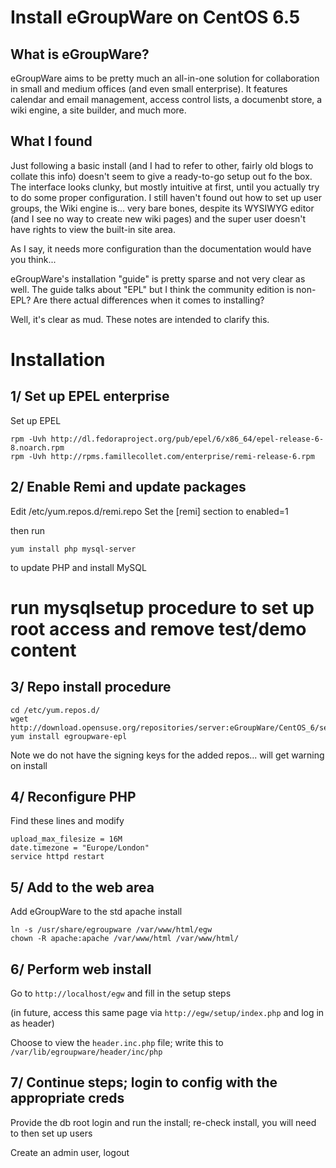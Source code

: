 Install eGroupWare on CentOS 6.5
===

What is eGroupWare?
---

eGroupWare aims to be pretty much an all-in-one solution for collaboration in small and medium offices (and even small enterprise). It features calendar and email management, access control lists, a documenbt store, a wiki engine, a site builder, and much more.

What I found
---

Just following a basic install (and I had to refer to other, fairly old blogs to collate this info) doesn't seem to give a ready-to-go setup out fo the box. The interface looks clunky, but mostly intuitive at first, until you actually try to do some proper configuration. I still haven't found out how to set up user groups, the Wiki engine is... very bare bones, despite its WYSIWYG editor (and I see no way to create new wiki pages) and the super user doesn't have rights to view the built-in site area.

As I say, it needs more configuration than the documentation would have you think...

eGroupWare's installation "guide" is pretty sparse and not very clear as well. The guide talks about "EPL" but I think the community edition is non-EPL? Are there actual differences when it comes to installing?

Well, it's clear as mud. These notes are intended to clarify this.

Installation
===

1/ Set up EPEL enterprise
---

Set up EPEL

	rpm -Uvh http://dl.fedoraproject.org/pub/epel/6/x86_64/epel-release-6-8.noarch.rpm
	rpm -Uvh http://rpms.famillecollet.com/enterprise/remi-release-6.rpm

2/ Enable Remi and update packages
---

Edit /etc/yum.repos.d/remi.repo
Set the [remi] section to enabled=1

then run

	yum install php mysql-server

to update PHP and install MySQL

# run mysqlsetup procedure to set up root access and remove test/demo content

3/ Repo install procedure
---

	cd /etc/yum.repos.d/
	wget http://download.opensuse.org/repositories/server:eGroupWare/CentOS_6/server:eGroupWare.repo
	yum install egroupware-epl

Note we do not have the signing keys for the added repos... will get warning on install

4/ Reconfigure PHP
---

Find these lines and modify

	upload_max_filesize = 16M
	date.timezone = "Europe/London"
	service httpd restart

5/ Add to the web area
---

Add eGroupWare to the std apache install

	ln -s /usr/share/egroupware /var/www/html/egw
	chown -R apache:apache /var/www/html /var/www/html/

6/ Perform web install
---

Go to `http://localhost/egw` and fill in the setup steps

(in future, access this same page via `http://egw/setup/index.php` and log in as header)

Choose to view the `header.inc.php` file; write this to `/var/lib/egroupware/header/inc/php`

7/ Continue steps; login to config with the appropriate creds
---

Provide the db root login and run the install; re-check install, you will need to then set up users

Create an admin user, logout